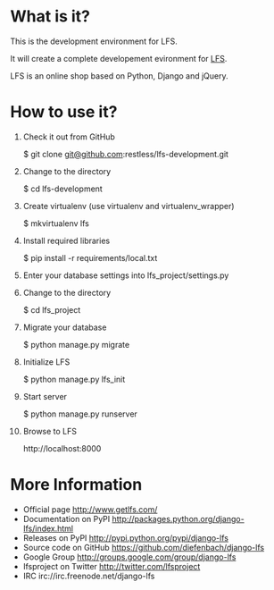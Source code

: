 What is it?
===========

This is the development environment for LFS. 

It will create a complete developement evironment for [LFS](https://github.com/diefenbach/django-lfs).

LFS is an online shop based on Python, Django and jQuery.

How to use it?
==============

1. Check it out from GitHub
    
    $ git clone git@github.com:restless/lfs-development.git

2. Change to the directory

    $ cd lfs-development

3. Create virtualenv (use virtualenv and virtualenv_wrapper)

    $ mkvirtualenv lfs

4. Install required libraries

    $ pip install -r requirements/local.txt
    
5. Enter your database settings into lfs_project/settings.py

6. Change to the directory

    $ cd lfs_project

7. Migrate your database

    $ python manage.py migrate
    
8. Initialize LFS

    $ python manage.py lfs_init

9. Start server

    $ python manage.py runserver
    
10. Browse to LFS

    http://localhost:8000
 
    
More Information
================

* Official page http://www.getlfs.com/
* Documentation on PyPI http://packages.python.org/django-lfs/index.html
* Releases on PyPI http://pypi.python.org/pypi/django-lfs
* Source code on GitHub https://github.com/diefenbach/django-lfs
* Google Group http://groups.google.com/group/django-lfs
* lfsproject on Twitter http://twitter.com/lfsproject
* IRC irc://irc.freenode.net/django-lfs